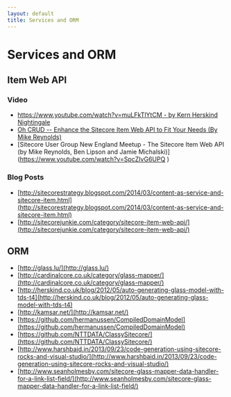 ```yaml
---
layout: default
title: Services and ORM
---
```


# Services and ORM

## Item Web API

### Video
* [https://www.youtube.com/watch?v=muLFkTlYtCM - by Kern Herskind Nightingale](https://www.youtube.com/watch?v=muLFkTlYtCM )
* [Oh CRUD -- Enhance the Sitecore Item Web API to Fit Your Needs (By Mike Reynolds)](https://www.youtube.com/watch?v=VBZjWZnbsQU)
* [Sitecore User Group New England Meetup - The Sitecore Item Web API (by Mike Reynolds, Ben Lipson and Jamie Michalski)]
(https://www.youtube.com/watch?v=SpcZIvG6UPQ )

### Blog Posts
* [http://sitecorestrategy.blogspot.com/2014/03/content-as-service-and-sitecore-item.html](http://sitecorestrategy.blogspot.com/2014/03/content-as-service-and-sitecore-item.html)
* [http://sitecorejunkie.com/category/sitecore-item-web-api/](http://sitecorejunkie.com/category/sitecore-item-web-api/)

## ORM

* [http://glass.lu/](http://glass.lu/)
* [http://cardinalcore.co.uk/category/glass-mapper/](http://cardinalcore.co.uk/category/glass-mapper/)
* [http://herskind.co.uk/blog/2012/05/auto-generating-glass-model-with-tds-t4](http://herskind.co.uk/blog/2012/05/auto-generating-glass-model-with-tds-t4)
* [http://kamsar.net/](http://kamsar.net/)
* [https://github.com/hermanussen/CompiledDomainModel](https://github.com/hermanussen/CompiledDomainModel)
* [https://github.com/NTTDATA/ClassySitecore/](https://github.com/NTTDATA/ClassySitecore/)
* [http://www.harshbaid.in/2013/09/23/code-generation-using-sitecore-rocks-and-visual-studio/](http://www.harshbaid.in/2013/09/23/code-generation-using-sitecore-rocks-and-visual-studio/)
* [http://www.seanholmesby.com/sitecore-glass-mapper-data-handler-for-a-link-list-field/](http://www.seanholmesby.com/sitecore-glass-mapper-data-handler-for-a-link-list-field/)